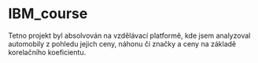 # IBM_course

Tetno projekt byl absolvován na vzdělávací platformě, kde jsem analyzoval automobily z pohledu jejich ceny, náhonu či značky a ceny na základě korelačního koeficientu.
